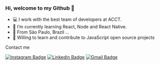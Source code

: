 ### Hi, welcome to my Github 👋

- 💻 I work with the best team of developers at ACCT.
- 🌱 I’m currently learning React, Node and React Native.
- 📍  From São Paulo, Brazil ...
- 🚀 Willing to learn and contribute to JavaScript open source projects

Contact me 

[![Instagram Badge](https://img.shields.io/badge/-saulorodriguesm-ff2b8e?style=flat-square&logo=Instagram&logoColor=white&link=https://www.instagram.com/saulorodriguesm/)](https://www.instagram.com/saulorodriguesm/)
[![Linkedin Badge](https://img.shields.io/badge/-Saulo%20Rodrigues-0e76a8?style=flat-square&logo=Linkedin&logoColor=white&link=https://www.linkedin.com/in/saulorodriguesm/)](https://www.linkedin.com/in/saulorodriguesm/) 
[![Gmail Badge](https://img.shields.io/badge/-saulorodriguesm@gmail.com-c14438?style=flat-square&logo=Gmail&logoColor=white&link=mailto:saulorodriguesm@gmail.com)](mailto:saulorodriguesm@gmail.com)
